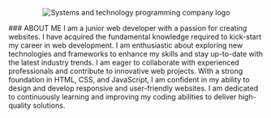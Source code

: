 <center>
  
![Systems and technology programming company logo](https://github.com/SimoneAiello97/SimoneAiello97/assets/126870680/7681acf4-9e26-49c9-9de3-67379d6dd5da)
</center>
### ABOUT ME
I am a junior web developer with a passion for creating websites. I have acquired the fundamental knowledge required to kick-start my career in web development. I am enthusiastic about exploring new technologies and frameworks to enhance my skills and stay up-to-date with the latest industry trends. I am eager to collaborate with experienced professionals and contribute to innovative web projects. With a strong foundation in HTML, CSS, and JavaScript, I am confident in my ability to design and develop responsive and user-friendly websites. I am dedicated to continuously learning and improving my coding abilities to deliver high-quality solutions.

<!--
**SimoneAiello97/SimoneAiello97** is a ✨ _special_ ✨ repository because its `README.md` (this file) appears on your GitHub profile.

Here are some ideas to get you started:

- 🔭 I’m currently working on ...
- 🌱 I’m currently learning ...
- 👯 I’m looking to collaborate on ...
- 🤔 I’m looking for help with ...
- 💬 Ask me about ...
- 📫 How to reach me: ...
- 😄 Pronouns: ...
- ⚡ Fun fact: ...
-->
